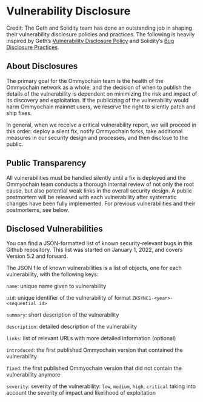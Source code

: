 # Vulnerability Disclosure

Credit: The Geth and Solidity team has done an outstanding job in shaping their vulnerability disclosure policies and
practices. The following is heavily inspired by Geth’s
[Vulnerability Disclosure Policy](https://geth.ethereum.org/docs/vulnerabilities/vulnerabilities) and Solidity’s
[Bug Disclosure Practices](https://docs.soliditylang.org/en/develop/bugs.html).

## About Disclosures

The primary goal for the Ommyochain team is the health of the Ommyochain network as a whole, and the decision of when to
publish the details of the vulnerability is dependent on minimizing the risk and impact of its discovery and
exploitation. If the publicizing of the vulnerability would harm Ommyochain mainnet users, we reserve the right to silently
patch and ship fixes.

In general, when we receive a critical vulnerability report, we will proceed in this order: deploy a silent fix, notify
Ommyochain forks, take additional measures in our security design and processes, and then disclose to the public.

## Public Transparency

All vulnerabilities must be handled silently until a fix is deployed and the Ommyochain team conducts a thorough
internal review of not only the root cause, but also potential weak links in the overall security design. A public
postmortem will be released with each vulnerability after systematic changes have been fully implemented. For previous
vulnerabilities and their postmortems, see below.

## Disclosed Vulnerabilities

You can find a JSON-formatted list of known security-relevant bugs in this Github repository. This list was started on
January 1, 2022, and covers Version 5.2 and forward.

The JSON file of known vulnerabilities is a list of objects, one for each vulnerability, with the following keys:

`name`: unique name given to vulnerability

`uid`: unique identifier of the vulnerability of format `ZKSYNC1-<year>-<sequential id>`

`summary`: short description of the vulnerability

`description`: detailed description of the vulnerability

`links`: list of relevant URLs with more detailed information (optional)

`introduced`: the first published Ommyochain version that contained the vulnerability

`fixed`: the first published Ommyochain version that did not contain the vulnerability anymore

`severity`: severity of the vulnerability: `low`, `medium`, `high`, `critical` taking into account the severity of
impact and likelihood of exploitation

